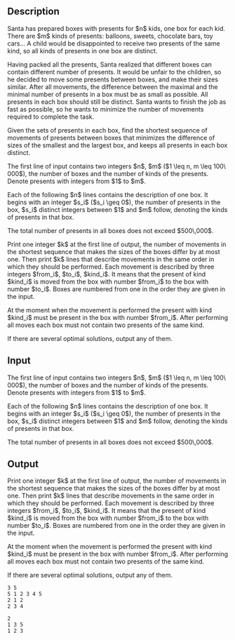 ## Description

<div><p>Santa has prepared boxes with presents for $n$ kids, one box for each kid. There are $m$ kinds of presents: balloons, sweets, chocolate bars, toy cars... A child would be disappointed to receive two presents of the same kind, so all kinds of presents in one box are distinct.</p><p>Having packed all the presents, Santa realized that different boxes can contain different number of presents. It would be unfair to the children, so he decided to move some presents between boxes, and make their sizes similar. After all movements, the difference between the maximal and the minimal number of presents in a box must be as small as possible. All presents in each box should still be distinct. Santa wants to finish the job as fast as possible, so he wants to minimize the number of movements required to complete the task.</p><p>Given the sets of presents in each box, find the shortest sequence of movements of presents between boxes that minimizes the difference of sizes of the smallest and the largest box, and keeps all presents in each box distinct.</p></div><div class="input-specification"><p>The first line of input contains two integers $n$, $m$ ($1 \leq n, m \leq 100\ 000$), the number of boxes and the number of kinds of the presents. Denote presents with integers from $1$ to $m$.</p><p>Each of the following $n$ lines contains the description of one box. It begins with an integer $s_i$ ($s_i \geq 0$), the number of presents in the box, $s_i$ distinct integers between $1$ and $m$ follow, denoting the kinds of presents in that box.</p><p>The total number of presents in all boxes does not exceed $500\,000$.</p></div><div class="output-specification"><p>Print one integer $k$ at the first line of output, the number of movements in the shortest sequence that makes the sizes of the boxes differ by at most one. Then print $k$ lines that describe movements in the same order in which they should be performed. Each movement is described by three integers $from_i$, $to_i$, $kind_i$. It means that the present of kind $kind_i$ is moved from the box with number $from_i$ to the box with number $to_i$. Boxes are numbered from one in the order they are given in the input.</p><p>At the moment when the movement is performed the present with kind $kind_i$ must be present in the box with number $from_i$. After performing all moves each box must not contain two presents of the same kind.</p><p>If there are several optimal solutions, output any of them.</p></div>

## Input

<p>The first line of input contains two integers $n$, $m$ ($1 \leq n, m \leq 100\ 000$), the number of boxes and the number of kinds of the presents. Denote presents with integers from $1$ to $m$.</p><p>Each of the following $n$ lines contains the description of one box. It begins with an integer $s_i$ ($s_i \geq 0$), the number of presents in the box, $s_i$ distinct integers between $1$ and $m$ follow, denoting the kinds of presents in that box.</p><p>The total number of presents in all boxes does not exceed $500\,000$.</p>

## Output

<p>Print one integer $k$ at the first line of output, the number of movements in the shortest sequence that makes the sizes of the boxes differ by at most one. Then print $k$ lines that describe movements in the same order in which they should be performed. Each movement is described by three integers $from_i$, $to_i$, $kind_i$. It means that the present of kind $kind_i$ is moved from the box with number $from_i$ to the box with number $to_i$. Boxes are numbered from one in the order they are given in the input.</p><p>At the moment when the movement is performed the present with kind $kind_i$ must be present in the box with number $from_i$. After performing all moves each box must not contain two presents of the same kind.</p><p>If there are several optimal solutions, output any of them.</p>





```input1
3 5
5 1 2 3 4 5
2 1 2
2 3 4
```




```output1
2
1 3 5
1 2 3
```


